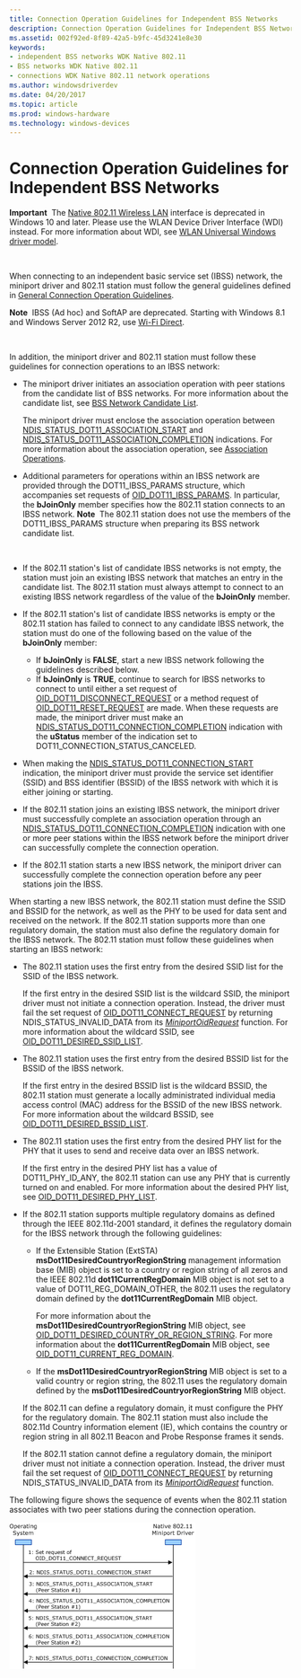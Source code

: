 ```yaml
---
title: Connection Operation Guidelines for Independent BSS Networks
description: Connection Operation Guidelines for Independent BSS Networks
ms.assetid: 002f92ed-8f89-42a5-b9fc-45d3241e8e30
keywords:
- independent BSS networks WDK Native 802.11
- BSS networks WDK Native 802.11
- connections WDK Native 802.11 network operations
ms.author: windowsdriverdev
ms.date: 04/20/2017
ms.topic: article
ms.prod: windows-hardware
ms.technology: windows-devices
---
```


# Connection Operation Guidelines for Independent BSS Networks


**Important**  The [Native 802.11 Wireless LAN](native-802-11-wireless-lan4.md) interface is deprecated in Windows 10 and later. Please use the WLAN Device Driver Interface (WDI) instead. For more information about WDI, see [WLAN Universal Windows driver model](wifi-universal-driver-model.md).

 

When connecting to an independent basic service set (IBSS) network, the miniport driver and 802.11 station must follow the general guidelines defined in [General Connection Operation Guidelines](general-connection-operation-guidelines.md).

**Note**  IBSS (Ad hoc) and SoftAP are deprecated. Starting with Windows 8.1 and Windows Server 2012 R2, use [Wi-Fi Direct](wi-fi-direct-miniport-initialization-and-configuration.md).

 

In addition, the miniport driver and 802.11 station must follow these guidelines for connection operations to an IBSS network:

-   The miniport driver initiates an association operation with peer stations from the candidate list of BSS networks. For more information about the candidate list, see [BSS Network Candidate List](bss-network-candidate-list.md).

    The miniport driver must enclose the association operation between [NDIS\_STATUS\_DOT11\_ASSOCIATION\_START](https://msdn.microsoft.com/library/windows/hardware/ff567321) and [NDIS\_STATUS\_DOT11\_ASSOCIATION\_COMPLETION](https://msdn.microsoft.com/library/windows/hardware/ff567319) indications. For more information about the association operation, see [Association Operations](association-operations.md).

-   Additional parameters for operations within an IBSS network are provided through the DOT11\_IBSS\_PARAMS structure, which accompanies set requests of [OID\_DOT11\_IBSS\_PARAMS](https://msdn.microsoft.com/library/windows/hardware/ff569378). In particular, the **bJoinOnly** member specifies how the 802.11 station connects to an IBSS network.
    **Note**  The 802.11 station does not use the members of the DOT11\_IBSS\_PARAMS structure when preparing its BSS network candidate list.

     

-   If the 802.11 station's list of candidate IBSS networks is not empty, the station must join an existing IBSS network that matches an entry in the candidate list. The 802.11 station must always attempt to connect to an existing IBSS network regardless of the value of the **bJoinOnly** member.

-   If the 802.11 station's list of candidate IBSS networks is empty or the 802.11 station has failed to connect to any candidate IBSS network, the station must do one of the following based on the value of the **bJoinOnly** member:
    -   If **bJoinOnly** is **FALSE**, start a new IBSS network following the guidelines described below.
    -   If **bJoinOnly** is **TRUE**, continue to search for IBSS networks to connect to until either a set request of [OID\_DOT11\_DISCONNECT\_REQUEST](https://msdn.microsoft.com/library/windows/hardware/ff569147) or a method request of [OID\_DOT11\_RESET\_REQUEST](https://msdn.microsoft.com/library/windows/hardware/ff569409) are made. When these requests are made, the miniport driver must make an [NDIS\_STATUS\_DOT11\_CONNECTION\_COMPLETION](https://msdn.microsoft.com/library/windows/hardware/ff567325) indication with the **uStatus** member of the indication set to DOT11\_CONNECTION\_STATUS\_CANCELED.
-   When making the [NDIS\_STATUS\_DOT11\_CONNECTION\_START](https://msdn.microsoft.com/library/windows/hardware/ff567328) indication, the miniport driver must provide the service set identifier (SSID) and BSS identifier (BSSID) of the IBSS network with which it is either joining or starting.

-   If the 802.11 station joins an existing IBSS network, the miniport driver must successfully complete an association operation through an [NDIS\_STATUS\_DOT11\_CONNECTION\_COMPLETION](https://msdn.microsoft.com/library/windows/hardware/ff567325) indication with one or more peer stations within the IBSS network before the miniport driver can successfully complete the connection operation.

-   If the 802.11 station starts a new IBSS network, the miniport driver can successfully complete the connection operation before any peer stations join the IBSS.

When starting a new IBSS network, the 802.11 station must define the SSID and BSSID for the network, as well as the PHY to be used for data sent and received on the network. If the 802.11 station supports more than one regulatory domain, the station must also define the regulatory domain for the IBSS network. The 802.11 station must follow these guidelines when starting an IBSS network:

-   The 802.11 station uses the first entry from the desired SSID list for the SSID of the IBSS network.

    If the first entry in the desired SSID list is the wildcard SSID, the miniport driver must not initiate a connection operation. Instead, the driver must fail the set request of [OID\_DOT11\_CONNECT\_REQUEST](https://msdn.microsoft.com/library/windows/hardware/ff569122) by returning NDIS\_STATUS\_INVALID\_DATA from its [*MiniportOidRequest*](https://msdn.microsoft.com/library/windows/hardware/ff559416) function. For more information about the wildcard SSID, see [OID\_DOT11\_DESIRED\_SSID\_LIST](https://msdn.microsoft.com/library/windows/hardware/ff569145).

-   The 802.11 station uses the first entry from the desired BSSID list for the BSSID of the IBSS network.

    If the first entry in the desired BSSID list is the wildcard BSSID, the 802.11 station must generate a locally administrated individual media access control (MAC) address for the BSSID of the new IBSS network. For more information about the wildcard BSSID, see [OID\_DOT11\_DESIRED\_BSSID\_LIST](https://msdn.microsoft.com/library/windows/hardware/ff569141).

-   The 802.11 station uses the first entry from the desired PHY list for the PHY that it uses to send and receive data over an IBSS network.

    If the first entry in the desired PHY list has a value of DOT11\_PHY\_ID\_ANY, the 802.11 station can use any PHY that is currently turned on and enabled. For more information about the desired PHY list, see [OID\_DOT11\_DESIRED\_PHY\_LIST](https://msdn.microsoft.com/library/windows/hardware/ff569144).

-   If the 802.11 station supports multiple regulatory domains as defined through the IEEE 802.11d-2001 standard, it defines the regulatory domain for the IBSS network through the following guidelines:

    -   If the Extensible Station (ExtSTA) **msDot11DesiredCountryorRegionString** management information base (MIB) object is set to a country or region string of all zeros and the IEEE 802.11d **dot11CurrentRegDomain** MIB object is not set to a value of DOT11\_REG\_DOMAIN\_OTHER, the 802.11 uses the regulatory domain defined by the **dot11CurrentRegDomain** MIB object.

        For more information about the **msDot11DesiredCountryorRegionString** MIB object, see [OID\_DOT11\_DESIRED\_COUNTRY\_OR\_REGION\_STRING](https://msdn.microsoft.com/library/windows/hardware/ff569143). For more information about the **dot11CurrentRegDomain** MIB object, see [OID\_DOT11\_CURRENT\_REG\_DOMAIN](https://msdn.microsoft.com/library/windows/hardware/ff569136).

    -   If the **msDot11DesiredCountryorRegionString** MIB object is set to a valid country or region string, the 802.11 uses the regulatory domain defined by the **msDot11DesiredCountryorRegionString** MIB object.

    If the 802.11 can define a regulatory domain, it must configure the PHY for the regulatory domain. The 802.11 station must also include the 802.11d Country information element (IE), which contains the country or region string in all 802.11 Beacon and Probe Response frames it sends.

    If the 802.11 station cannot define a regulatory domain, the miniport driver must not initiate a connection operation. Instead, the driver must fail the set request of [OID\_DOT11\_CONNECT\_REQUEST](https://msdn.microsoft.com/library/windows/hardware/ff569122) by returning NDIS\_STATUS\_INVALID\_DATA from its [*MiniportOidRequest*](https://msdn.microsoft.com/library/windows/hardware/ff559416) function.

The following figure shows the sequence of events when the 802.11 station associates with two peer stations during the connection operation.

![diagram illustrating the connection operation guidelines for independent bss networks](images/native-802-11-connect-ibss1.png)

 

 





